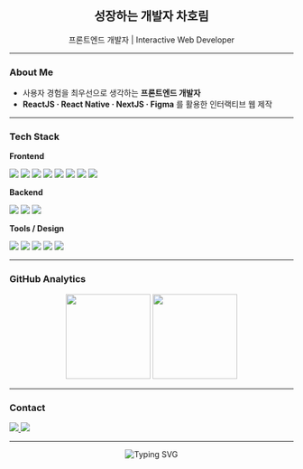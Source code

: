 <!-- 프로필 README (cha-horim/cha-horim) -->

<h2 align="center">성장하는 개발자 차호림</h2>
<p align="center">프론트엔드 개발자 | Interactive Web Developer</p>

---

### About Me
- 사용자 경험을 최우선으로 생각하는 **프론트엔드 개발자**
- **ReactJS · React Native · NextJS · Figma** 를 활용한 인터랙티브 웹 제작
---

### Tech Stack

**Frontend**
<p>
  <img src="https://img.shields.io/badge/React-000000?style=for-the-badge&logo=react&logoColor=61DAFB"/>
  <img src="https://img.shields.io/badge/Next.js-000000?style=for-the-badge&logo=nextdotjs&logoColor=white"/>
  <img src="https://img.shields.io/badge/React Native-000000?style=for-the-badge&logo=react&logoColor=61DAFB"/>
  <img src="https://img.shields.io/badge/Three.js-000000?style=for-the-badge&logo=threedotjs&logoColor=white"/>
  <img src="https://img.shields.io/badge/HTML5-000000?style=for-the-badge&logo=html5&logoColor=white"/>
  <img src="https://img.shields.io/badge/CSS3-000000?style=for-the-badge&logo=css3&logoColor=white"/>
  <img src="https://img.shields.io/badge/JavaScript-000000?style=for-the-badge&logo=javascript&logoColor=white"/>
  <img src="https://img.shields.io/badge/TypeScript-000000?style=for-the-badge&logo=typescript&logoColor=3178C6"/>
</p>

**Backend**
<p>
  <img src="https://img.shields.io/badge/Node.js-000000?style=for-the-badge&logo=node.js&logoColor=339933"/>
  <img src="https://img.shields.io/badge/NestJS-000000?style=for-the-badge&logo=nestjs&logoColor=E0234E"/>
  <img src="https://img.shields.io/badge/MySQL-000000?style=for-the-badge&logo=mysql&logoColor=white"/>
</p>

**Tools / Design**
<p>
  <img src="https://img.shields.io/badge/Git-000000?style=for-the-badge&logo=git&logoColor=F05032"/>
  <img src="https://img.shields.io/badge/Figma-000000?style=for-the-badge&logo=figma&logoColor=F24E1E"/>
  <img src="https://img.shields.io/badge/Photoshop-000000?style=for-the-badge&logo=adobe-photoshop&logoColor=31A8FF"/>
  <img src="https://img.shields.io/badge/TailwindCSS-000000?style=for-the-badge&logo=tailwindcss&logoColor=06B6D4"/>
  <img src="https://img.shields.io/badge/Vercel-000000?style=for-the-badge&logo=vercel&logoColor=white"/>
</p>

---

### GitHub Analytics
<p align="center">
  <img src="https://github-readme-stats.vercel.app/api?username=iwopant0825&show_icons=true&theme=radical&hide_border=true" height="150"/>
  <img src="https://github-readme-stats.vercel.app/api/top-langs/?username=iwopant0825&layout=compact&theme=radical&hide_border=true" height="150"/>
</p>

---

### Contact
<p>
  <a href="mailto:ccodingpy0825@gmail.com">
    <img src="https://img.shields.io/badge/Gmail-000000?style=for-the-badge&logo=gmail&logoColor=EA4335"/>
  </a>
  <a href="https://www.linkedin.com/in/cha-horim" target="_blank">
    <img src="https://img.shields.io/badge/LinkedIn-000000?style=for-the-badge&logo=linkedin&logoColor=0A66C2"/>
  </a>
</p>

---

<p align="center">
  <img src="https://readme-typing-svg.demolab.com?font=Fira+Code&pause=1000&color=FFFFFF&center=true&vCenter=true&width=435&lines=Frontend+Developer;Interactive+Web+%7C+UX+Focused;Always+Learning+New+Tech" alt="Typing SVG"/>
</p>
